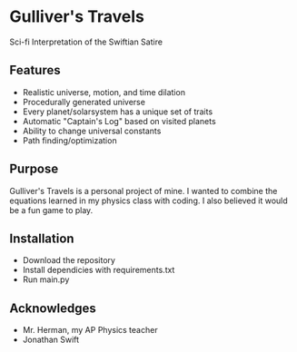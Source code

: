 # Gulliver's Travels

Sci-fi Interpretation of the Swiftian Satire

## Features

* Realistic universe, motion, and time dilation
* Procedurally generated universe
* Every planet/solarsystem has a unique set of traits
* Automatic "Captain's Log" based on visited planets
* Ability to change universal constants
* Path finding/optimization

## Purpose

Gulliver's Travels is a personal project of mine. I wanted to combine the equations learned in my physics class with coding. I also believed it would be a fun game to play.

## Installation

* Download the repository
* Install dependicies with requirements.txt
* Run main.py

## Acknowledges

* Mr. Herman, my AP Physics teacher
* Jonathan Swift

